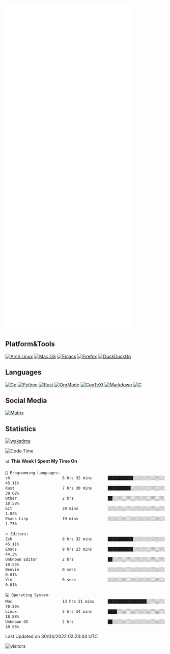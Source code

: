 ![Metrics](https://github.com/SteamedFish/SteamedFish/blob/master/github-metrics.svg)

## Platform&Tools

[![Arch Linux](https://img.shields.io/badge/ArchLinux-1793D1?logo=arch-linux&logoColor=fff&style=flat-square)](https://archlinux.org/)
[![Mac OS](https://img.shields.io/badge/MacOS-000000?style=flat-square&logo=macos&logoColor=F0F0F0)](https://www.apple.com/macos/)
[![Emacs](https://img.shields.io/badge/Emacs-%237F5AB6.svg?&style=flat-square&logo=gnu-emacs&logoColor=white)](https://www.gnu.org/software/emacs/)
[![Firefox](https://img.shields.io/badge/Firefox-FF7139?style=flat-square&logo=Firefox-Browser&logoColor=white)](https://firefox.com/)
[![DuckDuckGo](https://img.shields.io/badge/DuckDuckGo-DE5833?style=flat-square&logo=DuckDuckGo&logoColor=white)](https://duckduckgo.com/)

## Languages

[![Go](https://img.shields.io/badge/Golang-%2300ADD8.svg?style=flat-square&logo=go&logoColor=white)](https://golang.org/)
[![Python](https://img.shields.io/badge/Python-3670A0?style=flat-square&logo=python&logoColor=ffdd54)](https://www.python.org/)
[![Rust](https://img.shields.io/badge/Rust-%23000000.svg?style=flat-square&logo=rust&logoColor=white)](https://www.rust-lang.org/)
[![OrgMode](https://img.shields.io/badge/OrgMode-%23000000.svg?style=flat-square&logo=org&logoColor=white)](https://orgmode.org/)
[![ConTeXt](https://img.shields.io/badge/ConTeXt-%23008080.svg?style=flat-square&logo=latex&logoColor=white)](https://contextgarden.net/)
[![Markdown](https://img.shields.io/badge/MarkDown-%23000000.svg?style=flat-square&logo=markdown&logoColor=white)](https://daringfireball.net/projects/markdown/)
[![C](https://img.shields.io/badge/C-%2300599C.svg?style=flat-square&logo=c&logoColor=white)](https://www.iso.org/standard/74528.html)

## Social Media

[![Matrix](https://img.shields.io/badge/SteamedFish-2CA5E0?style=social&logo=matrix&logoColor=black)](https://matrix.to/#/@i:steamedfish.org)

## Statistics
[![wakatime](https://wakatime.com/badge/user/168280d6-fcf2-4b4f-ad3a-dc4612f35b38.svg)](https://wakatime.com/@168280d6-fcf2-4b4f-ad3a-dc4612f35b38)

<!--START_SECTION:waka-->
![Code Time](http://img.shields.io/badge/Code%20Time-1%2C785%20hrs%2048%20mins-blue)

📊 **This Week I Spent My Time On** 

```text
💬 Programming Languages: 
sh                       8 hrs 32 mins       ███████████░░░░░░░░░░░░░░   45.11% 
Rust                     7 hrs 30 mins       ██████████░░░░░░░░░░░░░░░   39.62% 
Other                    2 hrs               ██░░░░░░░░░░░░░░░░░░░░░░░   10.58% 
Git                      20 mins             ░░░░░░░░░░░░░░░░░░░░░░░░░   1.82% 
Emacs Lisp               19 mins             ░░░░░░░░░░░░░░░░░░░░░░░░░   1.73%

🔥 Editors: 
Zsh                      8 hrs 32 mins       ███████████░░░░░░░░░░░░░░   45.11% 
Emacs                    8 hrs 23 mins       ███████████░░░░░░░░░░░░░░   44.3% 
Unknown Editor           2 hrs               ██░░░░░░░░░░░░░░░░░░░░░░░   10.56% 
Neovim                   0 secs              ░░░░░░░░░░░░░░░░░░░░░░░░░   0.01% 
Vim                      0 secs              ░░░░░░░░░░░░░░░░░░░░░░░░░   0.01%

💻 Operating System: 
Mac                      13 hrs 21 mins      █████████████████░░░░░░░░   70.56% 
Linux                    3 hrs 34 mins       ████░░░░░░░░░░░░░░░░░░░░░   18.88% 
Unknown OS               2 hrs               ██░░░░░░░░░░░░░░░░░░░░░░░   10.56%

```


 Last Updated on 30/04/2022 02:23:44 UTC
<!--END_SECTION:waka-->

![visitors](https://visitor-badge.laobi.icu/badge?page_id=SteamedFish.SteamedFish)
